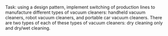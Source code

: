 Task: using a design pattern, implement switching of production lines to manufacture different types of vacuum cleaners: handheld vacuum cleaners, robot vacuum cleaners, and portable car vacuum cleaners. There are two types of each of these types of vacuum cleaners: dry cleaning only and dry/wet cleaning.
